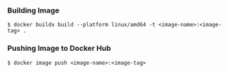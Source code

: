 ### Building Image

    $ docker buildx build --platform linux/amd64 -t <image-name>:<image-tag> .

### Pushing Image to Docker Hub

    $ docker image push <image-name>:<image-tag>
